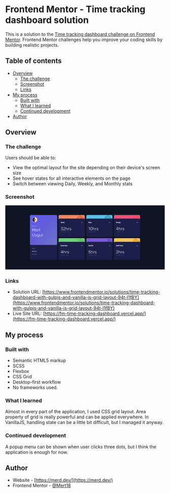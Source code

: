 # Frontend Mentor - Time tracking dashboard solution

This is a solution to the [Time tracking dashboard challenge on Frontend Mentor](https://www.frontendmentor.io/challenges/time-tracking-dashboard-UIQ7167Jw). Frontend Mentor challenges help you improve your coding skills by building realistic projects.

## Table of contents

- [Overview](#overview)
  - [The challenge](#the-challenge)
  - [Screenshot](#screenshot)
  - [Links](#links)
- [My process](#my-process)
  - [Built with](#built-with)
  - [What I learned](#what-i-learned)
  - [Continued development](#continued-development)
- [Author](#author)

## Overview

### The challenge

Users should be able to:

- View the optimal layout for the site depending on their device's screen size
- See hover states for all interactive elements on the page
- Switch between viewing Daily, Weekly, and Monthly stats

### Screenshot

![](./screenshot.png)

### Links

- Solution URL: [https://www.frontendmentor.io/solutions/time-tracking-dashboard-with-gulpjs-and-vanilla-js-grid-layout-94t-l1fBY](https://www.frontendmentor.io/solutions/time-tracking-dashboard-with-gulpjs-and-vanilla-js-grid-layout-94t-l1fBY)
- Live Site URL: [https://fm-time-tracking-dashboard.vercel.app/](https://fm-time-tracking-dashboard.vercel.app/)

## My process

### Built with

- Semantic HTML5 markup
- SCSS
- Flexbox
- CSS Grid
- Desktop-first workflow
- No frameworks used.

### What I learned

Almost in every part of the application, I used CSS grid layout. Area property of grid is really powerful and can be applied everywhere. In VanillaJS, handling state can be a little bit difficult, but I managed it anyway.

### Continued development

A popup menu can be shown when user clicks three dots, but I think the application is enough for now.

## Author

- Website - [https://merd.dev/](https://merd.dev/)
- Frontend Mentor - [@Mert18](https://www.frontendmentor.io/profile/Mert18)
